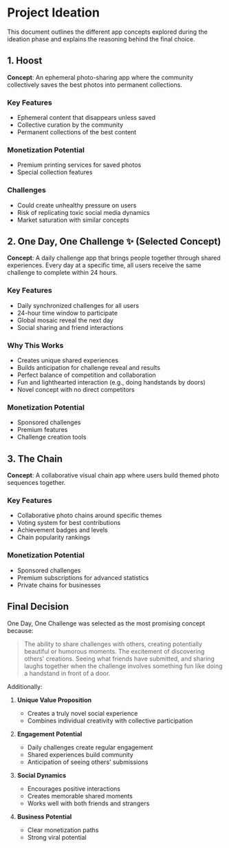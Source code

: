 # Project Ideation

This document outlines the different app concepts explored during the ideation phase and explains the reasoning behind the final choice.

## 1. Hoost

**Concept**: An ephemeral photo-sharing app where the community collectively saves the best photos into permanent collections.

### Key Features
- Ephemeral content that disappears unless saved
- Collective curation by the community
- Permanent collections of the best content

### Monetization Potential
- Premium printing services for saved photos
- Special collection features

### Challenges
- Could create unhealthy pressure on users
- Risk of replicating toxic social media dynamics
- Market saturation with similar concepts

## 2. One Day, One Challenge ✨ (Selected Concept)

**Concept**: A daily challenge app that brings people together through shared experiences. Every day at a specific time, all users receive the same challenge to complete within 24 hours.

### Key Features
- Daily synchronized challenges for all users
- 24-hour time window to participate
- Global mosaic reveal the next day
- Social sharing and friend interactions

### Why This Works
- Creates unique shared experiences
- Builds anticipation for challenge reveal and results
- Perfect balance of competition and collaboration
- Fun and lighthearted interaction (e.g., doing handstands by doors)
- Novel concept with no direct competitors

### Monetization Potential
- Sponsored challenges
- Premium features
- Challenge creation tools

## 3. The Chain

**Concept**: A collaborative visual chain app where users build themed photo sequences together.

### Key Features
- Collaborative photo chains around specific themes
- Voting system for best contributions
- Achievement badges and levels
- Chain popularity rankings

### Monetization Potential
- Sponsored challenges
- Premium subscriptions for advanced statistics
- Private chains for businesses

## Final Decision

One Day, One Challenge was selected as the most promising concept because:

> The ability to share challenges with others, creating potentially beautiful or humorous moments. The excitement of discovering others' creations. Seeing what friends have submitted, and sharing laughs together when the challenge involves something fun like doing a handstand in front of a door.

Additionally:

1. **Unique Value Proposition**
   - Creates a truly novel social experience
   - Combines individual creativity with collective participation

2. **Engagement Potential**
   - Daily challenges create regular engagement
   - Shared experiences build community
   - Anticipation of seeing others' submissions

3. **Social Dynamics**
   - Encourages positive interactions
   - Creates memorable shared moments
   - Works well with both friends and strangers

4. **Business Potential**
   - Clear monetization paths
   - Strong viral potential
